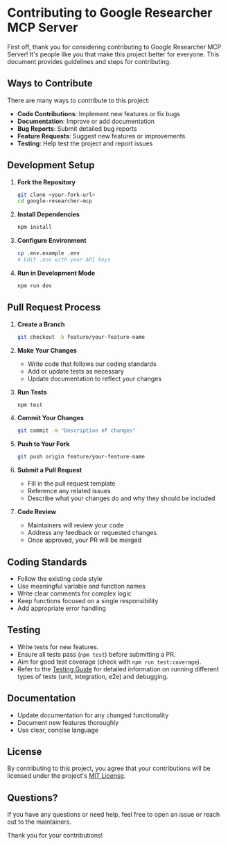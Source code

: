 # Contributing to Google Researcher MCP Server

First off, thank you for considering contributing to Google Researcher MCP Server! It's people like you that make this project better for everyone. This document provides guidelines and steps for contributing.

## Ways to Contribute

There are many ways to contribute to this project:

- **Code Contributions**: Implement new features or fix bugs
- **Documentation**: Improve or add documentation
- **Bug Reports**: Submit detailed bug reports
- **Feature Requests**: Suggest new features or improvements
- **Testing**: Help test the project and report issues

## Development Setup

1. **Fork the Repository**
   ```bash
   git clone <your-fork-url>
   cd google-researcher-mcp
   ```

2. **Install Dependencies**
   ```bash
   npm install
   ```

3. **Configure Environment**
   ```bash
   cp .env.example .env
   # Edit .env with your API keys
   ```

4. **Run in Development Mode**
   ```bash
   npm run dev
   ```

## Pull Request Process

1. **Create a Branch**
   ```bash
   git checkout -b feature/your-feature-name
   ```

2. **Make Your Changes**
   - Write code that follows our coding standards
   - Add or update tests as necessary
   - Update documentation to reflect your changes

3. **Run Tests**
   ```bash
   npm test
   ```

4. **Commit Your Changes**
   ```bash
   git commit -m "Description of changes"
   ```

5. **Push to Your Fork**
   ```bash
   git push origin feature/your-feature-name
   ```

6. **Submit a Pull Request**
   - Fill in the pull request template
   - Reference any related issues
   - Describe what your changes do and why they should be included

7. **Code Review**
   - Maintainers will review your code
   - Address any feedback or requested changes
   - Once approved, your PR will be merged

## Coding Standards

- Follow the existing code style
- Use meaningful variable and function names
- Write clear comments for complex logic
- Keep functions focused on a single responsibility
- Add appropriate error handling

## Testing

- Write tests for new features.
- Ensure all tests pass (`npm test`) before submitting a PR.
- Aim for good test coverage (check with `npm run test:coverage`).
- Refer to the [Testing Guide](./testing-guide.md) for detailed information on running different types of tests (unit, integration, e2e) and debugging.

## Documentation

- Update documentation for any changed functionality
- Document new features thoroughly
- Use clear, concise language

## License

By contributing to this project, you agree that your contributions will be licensed under the project's [MIT License](../LICENSE).

## Questions?

If you have any questions or need help, feel free to open an issue or reach out to the maintainers.

Thank you for your contributions!